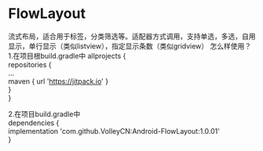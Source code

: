 # FlowLayout
流式布局，适合用于标签，分类筛选等。适配器方式调用，支持单选，多选，自用显示，单行显示（类似listview），指定显示条数（类似gridview）
怎么样使用？
1.在项目根build.gradle中
allprojects { <br>
	repositories { <br>
		... <br>
		maven { url 'https://jitpack.io' } <br>
	} <br>
} <br>

2.在项目build.gradle中 <br>
dependencies { <br>
	        implementation 'com.github.VolleyCN:Android-FlowLayout:1.0.01' <br>
} <br>
